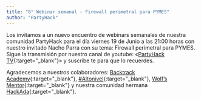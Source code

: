 ```yaml
---
title: "8° Webinar semanal - Firewall perimetral para PYMES"
author: "PartyHack"
---
```



Los invitamos a un nuevo encuentro de webinars semanales de nuestra comunidad PartyHack para el día viernes 19 de Junio a las 21:00 horas con nuestro invitado Nacho Parra con su tema: Firewall perimetral para PYMES. Sigue la transmisión por nuestro canal de youtube: «[PartyHack TV](https://www.youtube.com/channel/UCHLBYZ7Sv3jFCiBN3AgMUSA?sub_confirmation=1){:target="_blank"}» y suscribe te para que lo recuerdes.

Agradecemos a nuestros colaboradores: [Backtrack Academy](https://www.linkedin.com/company/10327440/){:target="_blank"}, [#Altonivel](https://www.linkedin.com/feed/hashtag/?keywords=altonivel&highlightedUpdateUrns=urn%3Ali%3Aactivity%3A6675797473685987328){:target="_blank"}, [Wolf’s Mentor](https://www.linkedin.com/company/40707278/){:target="_blank"} y nuestra comunidad hermana [HackAda](https://www.linkedin.com/company/67285985/){:target="_blank"}.
